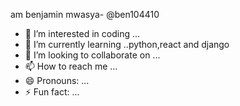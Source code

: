am benjamin mwasya- @ben104410
- 👀 I’m interested in coding ...
- 🌱 I’m currently learning ..python,react and django
- 💞️ I’m looking to collaborate on ...
- 📫 How to reach me ...
- 😄 Pronouns: ...
- ⚡ Fun fact: ...

<!---
ben104410/ben104410 is a ✨ special ✨ repository because its `README.md` (this file) appears on your GitHub profile.
You can click the Preview link to take a look at your changes.
--->
